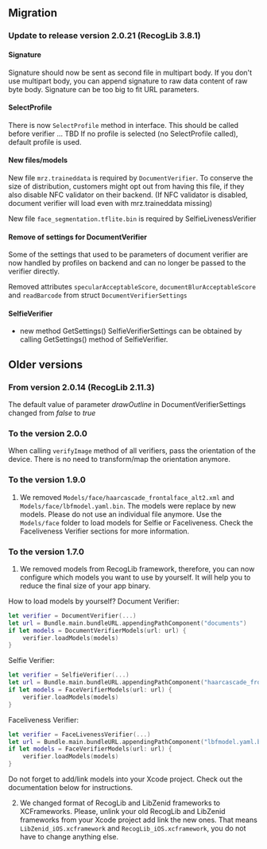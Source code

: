 ## Migration


### Update to release version 2.0.21 (RecogLib 3.8.1)


#### Signature

Signature should now be sent as second file in multipart body. If you don't use multipart body, you can append signature to raw data content of raw byte body. Signature can be too big to fit URL parameters.

#### SelectProfile
There is now `SelectProfile` method in interface. This should be called before verifier ... TBD
If no profile is selected (no SelectProfile called), default profile is used.

#### New files/models

New file `mrz.traineddata` is required by `DocumentVerifier`. To conserve the size of distribution, customers might opt out from having this file, if they also disable NFC validator on their backend. (If NFC validator is disabled, document verifier will load even with mrz.traineddata missing)

New file `face_segmentation.tflite.bin` is required by SelfieLivenessVerifier

#### Remove of settings for DocumentVerifier
Some of the settings that used to be parameters of document verifier are now handled by profiles on backend and can no longer be passed to the verifier directly.

Removed attributes `specularAcceptableScore`, `documentBlurAcceptableScore` and `readBarcode` from struct `DocumentVerifierSettings`

#### SelfieVerifier
- new method GetSettings()
SelfieVerifierSettings can be obtained by calling GetSettings() method of SelfieVerifier.



## Older versions


### From version 2.0.14 (RecogLib 2.11.3)
The default value of parameter *drawOutline* in DocumentVerifierSettings changed from *false* to *true*


### To the version 2.0.0
When calling `verifyImage` method of all verifiers, pass the orientation of the device. There is no need to transform/map the orientation anymore. 

### To the version 1.9.0
1. We removed `Models/face/haarcascade_frontalface_alt2.xml` and `Models/face/lbfmodel.yaml.bin`. The models were replace by new models. Please do not use an individual file anymore. Use the `Models/face` folder to load models for Selfie or Faceliveness. Check the Faceliveness Verifier sections for more information.

### To the version 1.7.0
1. We removed models from RecogLib framework, therefore, you can now configure which models you want to use by yourself. It will help you to reduce the final size of your app binary.

How to load models by yourself?
Document Verifier:
```Swift
let verifier = DocumentVerifier(...)
let url = Bundle.main.bundleURL.appendingPathComponent("documents")
if let models = DocumentVerifierModels(url: url) {
    verifier.loadModels(models)
}
```

Selfie Verifier:
```Swift
let verifier = SelfieVerifier(...)
let url = Bundle.main.bundleURL.appendingPathComponent("haarcascade_frontalface_alt2.xml")
if let models = FaceVerifierModels(url: url) {
    verifier.loadModels(models)
}
```

Faceliveness Verifier:
```Swift
let verifier = FaceLivenessVerifier(...)
let url = Bundle.main.bundleURL.appendingPathComponent("lbfmodel.yaml.bin")
if let models = FaceVerifierModels(url: url) {
    verifier.loadModels(models)
}
```

Do not forget to add/link models into your Xcode project. Check out the documentation below for instructions.

2. We changed format of RecogLib and LibZenid frameworks to XCFrameworks. Please, unlink your old RecogLib and LibZenid frameworks from your Xcode project add link the new ones. That means `LibZenid_iOS.xcframework` and `RecogLib_iOS.xcframework`, you do not have to change anything else.
